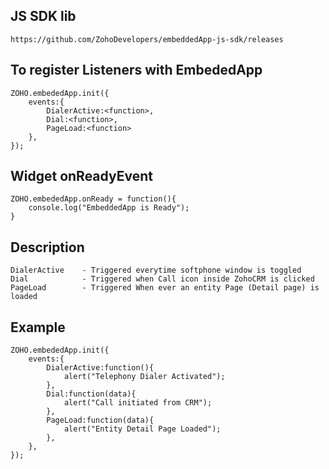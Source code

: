 JS SDK lib
---
	https://github.com/ZohoDevelopers/embeddedApp-js-sdk/releases
To register Listeners with EmbededApp
--
	ZOHO.embededApp.init({
		events:{
			DialerActive:<function>,
			Dial:<function>,
			PageLoad:<function>
		},
	});

Widget onReadyEvent
--
	ZOHO.embededApp.onReady = function(){
		console.log("EmbeddedApp is Ready");
	}
Description
--
	DialerActive 	- Triggered everytime softphone window is toggled
	Dial 			- Triggered when Call icon inside ZohoCRM is clicked
	PageLoad 		- Triggered When ever an entity Page (Detail page) is loaded

Example
--
	ZOHO.embededApp.init({
		events:{
			DialerActive:function(){
				alert("Telephony Dialer Activated");
			},
			Dial:function(data){
				alert("Call initiated from CRM");
			},
			PageLoad:function(data){
				alert("Entity Detail Page Loaded");
			},
		},
	});